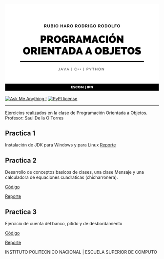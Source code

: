 ![ESCOM](banner.png)

[![Ask Me Anything !](https://img.shields.io/badge/Ask%20me-anything-1abc9c.svg)](https://github.com/RubioHaro/)
[![PyPI license](https://img.shields.io/pypi/l/ansicolortags.svg)](https://github.com/RubioHaro/Linearity/blob/master/LICENSE)


---

Ejercicios realizados en la clase de Programación Orientada a Objetos. 
Profesor: Saul De la O Torres

## Practica 1

Instalación de JDK para Windows y para Linux
[Reporte](https://github.com/RubioHaro/POO/blob/master/escom/De%20la%20O/Departamental1/Practicas/Rubio_Haro_Rodrigo_Rodolfo_Practica01_2CV1_Departamental1/Rubio_Haro_Rodrigo_Rodolfo_Practica01_2CV1.pdf)

## Practica 2

Desarrollo de conceptos basicos de clases, una clase Mensaje y una calculadora de equaciones cuadraticas (chicharronera).

[Código](https://github.com/RubioHaro/POO/tree/master/escom/De%20la%20O/Departamental1/Practicas/Rubio_Haro_Rodrigo_Rodolfo_Practica02_2CV1_Departamental1/CodigoFuente)

[Reporte](https://github.com/RubioHaro/POO/blob/master/escom/De%20la%20O/Departamental1/Practicas/Rubio_Haro_Rodrigo_Rodolfo_Practica02_2CV1_Departamental1/Rubio_Haro_Rodrigo_Rodolfo_Practica02_2CV1.pdf)

## Practica 3

Ejercicio de cuenta del banco, pitido y de desbordamiento

[Código](https://github.com/RubioHaro/POO/tree/master/escom/De%20la%20O/Departamental1/Practicas/Rubio_Haro_Rodrigo_Rodolfo_Practica03_2CV1_Departamental1/CodigoFuente)

[Reporte](https://github.com/RubioHaro/POO/blob/master/escom/De%20la%20O/Departamental1/Practicas/Rubio_Haro_Rodrigo_Rodolfo_Practica03_2CV1_Departamental1/Rubio_Haro_Rodrigo_Rodolfo_Practica03_2CV1.pdf)

INSTITUTO POLITECNICO NACIONAL | ESCUELA SUPERIOR DE COMPUTO
